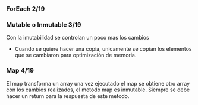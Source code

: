 ### ForEach 2/19


### Mutable o Inmutable 3/19
Con la imutabilidad se controlan un poco mas los cambios
- Cuando se quiere hacer una copia, unicamente se copian los elementos que se cambiaron para optimización de memoria.

### Map 4/19
El map transforma un array una vez ejecutado el map se obtiene otro array con los cambios realizados, el metodo map es inmutable.
Siempre se debe hacer un return para la respuesta de este metodo.

